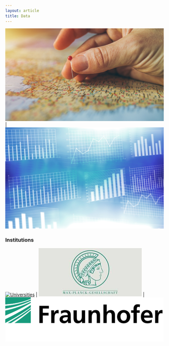 ```yaml
---
layout: article
title: Data
---
```


[![Visualization](assets/visualization.jpg)](visualization.html) | [![Statistics](assets/statistics.jpg)](basic_statistics.html)

### Institutions

[![Universities](assets/universities.svg)](universities.html) | [![Max-Planck](assets/mpg.jpeg)](mpis.html) | [![Fraunhofer](assets/fhg.svg)](fhis.html)
